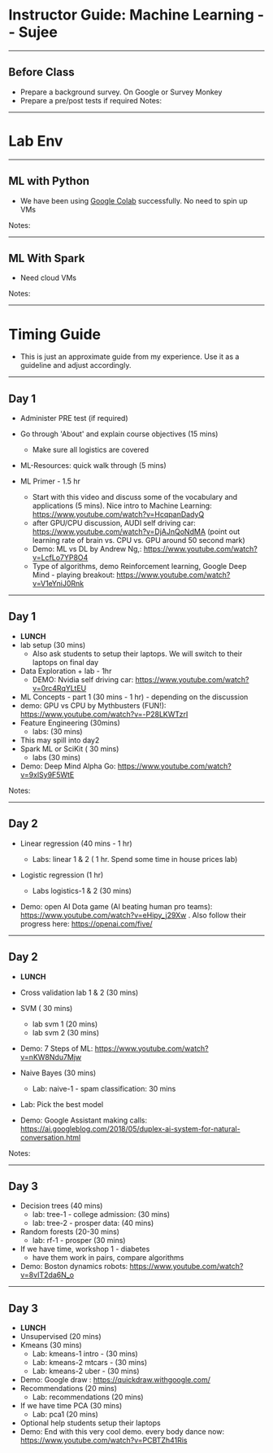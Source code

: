 # Instructor Guide: Machine Learning -- Sujee


---
## Before Class

- Prepare a background survey. On Google or Survey Monkey
- Prepare a pre/post tests if required
Notes:

---
# Lab Env

---
## ML with Python

* We have been using [Google Colab](https://colab.research.google.com/) successfully.  No need to spin up VMs

Notes:

---
## ML With Spark

* Need cloud VMs

Notes:

---
# Timing Guide

* This is just an approximate guide from my experience. Use it as a guideline and adjust accordingly.


---
## Day 1

* Administer PRE test (if required)
* Go through 'About' and explain course objectives (15 mins)
    - Make sure all logistics are covered
* ML-Resources: quick walk through (5 mins)

* ML Primer - 1.5 hr
    - Start with this video  and discuss some of the vocabulary and applications (5 mins).  Nice intro to Machine Learning: https://www.youtube.com/watch?v=HcqpanDadyQ
    - after GPU/CPU discussion, AUDI self driving car: https://www.youtube.com/watch?v=DjAJnQoNdMA (point out learning rate of brain vs. CPU vs. GPU around 50 second mark)
    - Demo: ML vs DL by Andrew Ng,: https://www.youtube.com/watch?v=LcfLo7YP8O4
    - Type of algorithms, demo Reinforcement learning, Google Deep Mind - playing breakout: https://www.youtube.com/watch?v=V1eYniJ0Rnk

---
## Day 1


* **LUNCH**
* lab setup (30 mins)
    - Also ask students to setup their laptops.  We will switch to their laptops on final day
* Data Exploration + lab - 1hr
    - DEMO: Nvidia self driving car: https://www.youtube.com/watch?v=0rc4RqYLtEU
* ML Concepts - part 1 (30 mins - 1 hr) - depending on the discussion
* demo: GPU vs CPU by Mythbusters (FUN!): https://www.youtube.com/watch?v=-P28LKWTzrI
* Feature Engineering (30mins)
    - labs: (30 mins)
* This may spill into day2
* Spark ML or SciKit ( 30 mins)
    - labs (30 mins)
* Demo: Deep Mind Alpha Go: https://www.youtube.com/watch?v=9xlSy9F5WtE

Notes:

---
## Day 2

* Linear regression (40 mins - 1 hr)
    - Labs: linear 1 & 2 ( 1 hr.  Spend some time in house prices lab)

* Logistic regression  (1 hr)
    - Labs logistics-1 & 2 (30 mins)

* Demo: open AI Dota game (AI beating human pro teams): https://www.youtube.com/watch?v=eHipy_j29Xw . Also follow their progress here: https://openai.com/five/

---
## Day 2

* **LUNCH**
* Cross validation lab 1 & 2 (30 mins)
* SVM ( 30 mins)
    - lab svm 1 (20 mins)
    - lab svm 2 (30 mins)

* Demo: 7 Steps of ML: https://www.youtube.com/watch?v=nKW8Ndu7Mjw
* Naive Bayes (30 mins)
    - Lab: naive-1 - spam classification: 30 mins
* Lab: Pick the best model
* Demo: Google Assistant making calls: https://ai.googleblog.com/2018/05/duplex-ai-system-for-natural-conversation.html

Notes:

---
## Day 3

* Decision trees (40 mins)
    - lab: tree-1 - college admission: (30 mins)
    - lab: tree-2 - prosper data: (40 mins)
* Random forests (20-30 mins)
    - lab: rf-1 - prosper (30 mins)
* If we have time, workshop 1 - diabetes
    - have them work in pairs, compare algorithms
* Demo: Boston dynamics robots: https://www.youtube.com/watch?v=8vIT2da6N_o


---
## Day 3

* **LUNCH**
* Unsupervised (20 mins)
* Kmeans (30 mins)
    - Lab: kmeans-1 intro - (30 mins)
    - Lab: kmeans-2 mtcars - (30 mins)
    - Lab: kmeans-2 uber - (30 mins)
* Demo: Google draw :  https://quickdraw.withgoogle.com/
* Recommendations (20 mins)
    - Lab: recommendations (20 mins)
* If we have time PCA (30 mins)
    - Lab: pca1 (20 mins)
* Optional help students setup their laptops
* Demo: End with this very cool demo.  every body dance now: https://www.youtube.com/watch?v=PCBTZh41Ris

